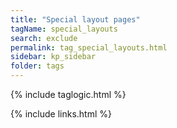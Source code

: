 ```yaml
---
title: "Special layout pages"
tagName: special_layouts
search: exclude
permalink: tag_special_layouts.html
sidebar: kp_sidebar
folder: tags
---
```


{% include taglogic.html %}

{% include links.html %}

